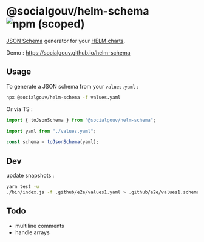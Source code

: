 # @socialgouv/helm-schema ![npm (scoped)](https://img.shields.io/npm/v/%40socialgouv/helm-schema)

[JSON Schema](https://json-schema.org) generator for your [HELM charts](https://helm.sh).

Demo : https://socialgouv.github.io/helm-schema

## Usage

To generate a JSON schema from your `values.yaml` :

```sh
npx @socialgouv/helm-schema -f values.yaml
```

Or via TS :

```js
import { toJsonSchema } from "@socialgouv/helm-schema";

import yaml from "./values.yaml";

const schema = toJsonSchema(yaml);
```

## Dev

update snapshots :

```sh
yarn test -u
./bin/index.js -f .github/e2e/values1.yaml > .github/e2e/values1.schema.json
```

## Todo

- multiline comments
- handle arrays
